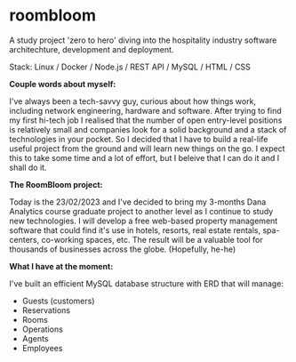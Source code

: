 # roombloom
A study project 'zero to hero' diving into the hospitality industry software architechture, development and deployment.

Stack: Linux / Docker / Node.js / REST API / MySQL / HTML / CSS

<b>Couple words about myself:</b> 

I've always been a tech-savvy guy, curious about how things work, including network engineering, hardware and software. After trying to find my first hi-tech job I realised that the number of open entry-level positions is relatively small and companies look for a solid background and a stack of technologies in your pocket.
So I decided that I have to build a real-life useful project from the ground and will learn new things on the go. I expect this to take some time and a lot of effort, but I beleive that I can do it and I shall do it.

<b>The RoomBloom project: </b>

Today is the 23/02/2023 and I've decided to bring my 3-months Dana Analytics course graduate project to another level as I continue to study new technologies.
I will develop a free web-based property management software that could find it's use in hotels, resorts, real estate rentals, spa-centers, co-working spaces, etc.
The result will be a valuable tool for thousands of businesses across the globe. (Hopefully, he-he)

<b>What I have at the moment: </b>

I've built an efficient MySQL database structure with ERD that will manage:
- Guests (customers)
- Reservations
- Rooms
- Operations
- Agents
- Employees
